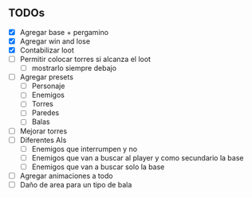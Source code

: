 ﻿## TODOs
- [x] Agregar base + pergamino
- [x] Agregar win and lose
- [x] Contabilizar loot
- [ ] Permitir colocar torres si alcanza el loot
  - [ ] mostrarlo siempre debajo
- [ ] Agregar presets
  - [ ] Personaje
  - [ ] Enemigos
  - [ ] Torres
  - [ ] Paredes
  - [ ] Balas
- [ ] Mejorar torres
- [ ] Diferentes AIs
  - [ ] Enemigos que interrumpen y no
  - [ ] Enemigos que van a buscar al player y como secundario la base
  - [ ] Enemigos que van a buscar solo la base
- [ ] Agregar animaciones a todo
- [ ] Daño de area para un tipo de bala

